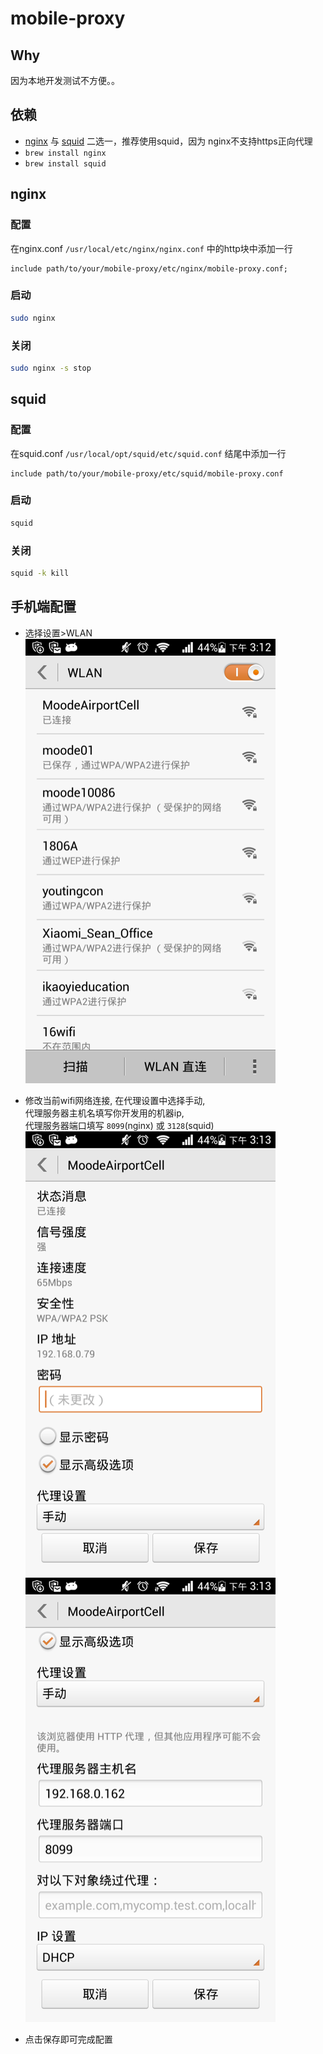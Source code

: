 mobile-proxy
============

## Why
因为本地开发测试不方便。。

## 依赖

* [nginx](http://nginx.org/cn/) 与 [squid](http://www.squid-cache.org/) 二选一，推荐使用squid，因为 nginx不支持https正向代理
* `brew install nginx`
* `brew install squid`

## nginx

### 配置

在nginx.conf `/usr/local/etc/nginx/nginx.conf` 中的http块中添加一行
```
include path/to/your/mobile-proxy/etc/nginx/mobile-proxy.conf;
```

### 启动

```bash
sudo nginx
```
### 关闭

```bash
sudo nginx -s stop
```

## squid

### 配置
在squid.conf `/usr/local/opt/squid/etc/squid.conf` 结尾中添加一行
```
include path/to/your/mobile-proxy/etc/squid/mobile-proxy.conf
```

### 启动

```bash
squid
```

### 关闭
```bash
squid -k kill
```

## 手机端配置

* 选择设置>WLAN     
![WLAN](screenshots/s_wlan.png.small.png)

* 修改当前wifi网络连接, 在代理设置中选择手动,     
代理服务器主机名填写你开发用的机器ip,    
代理服务器端口填写 `8099`(nginx) 或 `3128`(squid)     
![WLAN_M1](screenshots/s_wlan_modify1.png.small.png)
![WLAN_M1](screenshots/s_wlan_modify2.png.small.png)

* 点击保存即可完成配置




